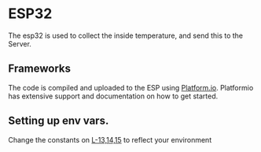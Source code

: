 # ESP32

The esp32 is used to collect the inside temperature, and send this to the Server.

## Frameworks

The code is compiled and uploaded to the ESP using [Platform.io](https://platformio.org/). Platformio has extensive support and documentation on how to get started.

## Setting up env vars.

Change the constants on [L-13,14,15](https://github.com/WesterhofRoy/esp-room-temperature/blob/main/esp/src/main.cpp#L13) to reflect your environment
